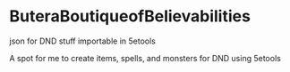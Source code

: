 # ButeraBoutiqueofBelievabilities
json for DND stuff importable in 5etools

A spot for me to create items, spells, and monsters for DND using 5etools
